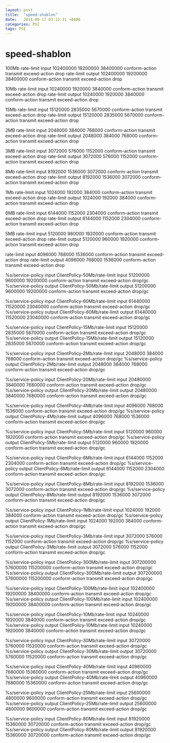 ```yaml
---
layout: post
title:  "speed-shablon"
date:   2014-09-17 03:12:31 +0400
categories: PSI
tags: PSI
---
```


# speed-shablon
100Mb
rate-limit input 102400000 19200000 38400000 conform-action transmit exceed-action drop
rate-limit output 102400000 19200000 38400000 conform-action transmit exceed-action drop

10Mb
rate-limit input 10240000 1920000 3840000 conform-action transmit exceed-action drop
rate-limit output 10240000 1920000 3840000 conform-action transmit exceed-action drop

15Mb
rate-limit input 15120000 2835000 5670000 conform-action transmit exceed-action drop
rate-limit output 15120000 2835000 5670000 conform-action transmit exceed-action drop

2MB
rate-limit input 2048000 384000 768000 conform-action transmit exceed-action drop
rate-limit output 2048000 384000 768000 conform-action transmit exceed-action drop

3MB
rate-limit input 3072000 576000 1152000 conform-action transmit exceed-action drop
rate-limit output 3072000 576000 1152000 conform-action transmit exceed-action drop


8Mb
rate-limit input 8192000 1536000 3072000 conform-action transmit exceed-action drop
rate-limit output 8192000 1536000 3072000 conform-action transmit exceed-action drop


1Mb
rate-limit input 1024000 192000 384000 conform-action transmit exceed-action drop
rate-limit output 1024000 192000 384000 conform-action transmit exceed-action drop


6MB
rate-limit input 6144000 1152000 2304000 conform-action transmit exceed-action drop
rate-limit output 6144000 1152000 2304000 conform-action transmit exceed-action drop


5MB
rate-limit input 5120000 960000 1920000 conform-action transmit exceed-action drop
rate-limit output 5120000 960000 1920000 conform-action transmit exceed-action drop

rate-limit input 4096000 768000 1536000 conform-action transmit exceed-action drop
rate-limit output 4096000 768000 1536000 conform-action transmit exceed-action drop



%s/service-policy input ClientPolicy-50Mb/rate-limit input 51200000 9600000 19200000 conform-action transmit exceed-action drop/gc
%s/service-policy output ClientPolicy-50Mb/rate-limit output 51200000 9600000 19200000 conform-action transmit exceed-action drop/gc

%s/service-policy input ClientPolicy-60Mb/rate-limit input 61440000 11520000 23040000 conform-action transmit exceed-action drop/gc
%s/service-policy output ClientPolicy-60Mb/rate-limit output 61440000 11520000 23040000 conform-action transmit exceed-action drop/gc

%s/service-policy input ClientPolicy-15Mb/rate-limit input 15120000 2835000 5670000 conform-action transmit exceed-action drop/gc
%s/service-policy output ClientPolicy-15Mb/rate-limit output 15120000 2835000 5670000 conform-action transmit exceed-action drop/gc

%s/service-policy input ClientPolicy-2Mb/rate-limit input 2048000 384000 768000 conform-action transmit exceed-action drop/gc
%s/service-policy output ClientPolicy-2Mb/rate-limit output 2048000 384000 768000 conform-action transmit exceed-action drop/gc

%s/service-policy input ClientPolicy-20Mb/rate-limit input 20480000 3840000 7680000 conform-action transmit exceed-action drop/gc
%s/service-policy output ClientPolicy-20Mb/rate-limit output 20480000 3840000 7680000 conform-action transmit exceed-action drop/gc


%s/service-policy input ClientPolicy-4Mb/rate-limit input 4096000 768000 1536000 conform-action transmit exceed-action drop/gc
%s/service-policy output ClientPolicy-4Mb/rate-limit output 4096000 768000 1536000 conform-action transmit exceed-action drop/gc

%s/service-policy input ClientPolicy-5Mb/rate-limit input 5120000 960000 1920000 conform-action transmit exceed-action drop/gc
%s/service-policy output ClientPolicy-5Mb/rate-limit output 5120000 960000 1920000 conform-action transmit exceed-action drop/gc

%s/service-policy input ClientPolicy-6Mb/rate-limit input 6144000 1152000 2304000 conform-action transmit exceed-action drop/gc
%s/service-policy output ClientPolicy-6Mb/rate-limit output 6144000 1152000 2304000 conform-action transmit exceed-action drop/gc

%s/service-policy input ClientPolicy-8Mb/rate-limit input 8192000 1536000 3072000 conform-action transmit exceed-action drop/gc
%s/service-policy output ClientPolicy-8Mb/rate-limit output 8192000 1536000 3072000 conform-action transmit exceed-action drop/gc


%s/service-policy input ClientPolicy-1Mb/rate-limit input 1024000 192000 384000 conform-action transmit exceed-action drop/gc
%s/service-policy output ClientPolicy-1Mb/rate-limit input 1024000 192000 384000 conform-action transmit exceed-action drop/gc



%s/service-policy input ClientPolicy-3Mb/rate-limit input 3072000 576000 1152000 conform-action transmit exceed-action drop/gc
%s/service-policy output ClientPolicy-3Mb/rate-limit output 3072000 576000 1152000 conform-action transmit exceed-action drop/gc

%s/service-policy input ClientPolicy-300Mb/rate-limit input 307200000 57600000 115200000 conform-action transmit exceed-action drop/gc
%s/service-policy output ClientPolicy-300Mb/rate-limit output 307200000 57600000 115200000 conform-action transmit exceed-action drop/gc


%s/service-policy input ClientPolicy-100Mb/rate-limit input 102400000 19200000 38400000 conform-action transmit exceed-action drop/gc
%s/service-policy output ClientPolicy-100Mb/rate-limit input 102400000 19200000 38400000 conform-action transmit exceed-action drop/gc

%s/service-policy input ClientPolicy-10Mb/rate-limit input 10240000 1920000 3840000 conform-action transmit exceed-action drop/gc
%s/service-policy output ClientPolicy-10Mb/rate-limit input 10240000 1920000 3840000 conform-action transmit exceed-action drop/gc


%s/service-policy input ClientPolicy-30Mb/rate-limit input 30720000 5760000 11520000 conform-action transmit exceed-action drop/gc
%s/service-policy output ClientPolicy-30Mb/rate-limit output 30720000 5760000 11520000 conform-action transmit exceed-action drop/gc


%s/service-policy input ClientPolicy-40Mb/rate-limit input 40960000 7680000 15360000 conform-action transmit exceed-action drop/gc
%s/service-policy output ClientPolicy-40Mb/rate-limit output 40960000 7680000 15360000 conform-action transmit exceed-action drop/gc

%s/service-policy input ClientPolicy-25Mb/rate-limit input 25600000 4800000 9600000 conform-action transmit exceed-action drop/gc
%s/service-policy output ClientPolicy-25Mb/rate-limit output 25600000 4800000 9600000 conform-action transmit exceed-action drop/gc

%s/service-policy input ClientPolicy-80Mb/rate-limit input 81920000 15360000 30720000 conform-action transmit exceed-action drop/gc
%s/service-policy output ClientPolicy-80Mb/rate-limit output 81920000 15360000 30720000 conform-action transmit exceed-action drop/gc
